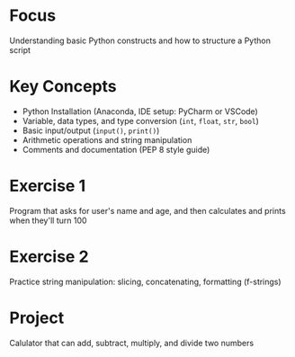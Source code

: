 # Focus
Understanding basic Python constructs and how to structure a Python script

# Key Concepts
- Python Installation (Anaconda, IDE setup: PyCharm or VSCode)
- Variable, data types, and type conversion (`int`, `float`, `str`, `bool`)
- Basic input/output (`input()`, `print()`)
- Arithmetic operations and string manipulation
- Comments and documentation (PEP 8 style guide)

# Exercise 1
Program that asks for user's name and age, and then calculates and prints when they'll turn 100

# Exercise 2
Practice string manipulation: slicing, concatenating, formatting (f-strings)

# Project
Calulator that can add, subtract, multiply, and divide two numbers
